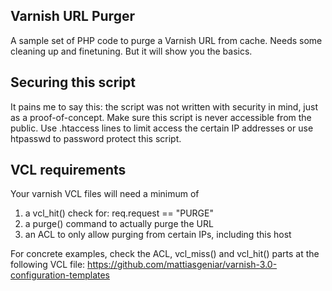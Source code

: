 Varnish URL Purger
------------------

A sample set of PHP code to purge a Varnish URL from cache. Needs some cleaning up and finetuning. But it will show you the basics.

Securing this script
--------------------

It pains me to say this: the script was not written with security in mind, just as a proof-of-concept. Make sure this script is never accessible from the public. Use .htaccess lines to limit access the certain IP addresses or use htpasswd to password protect this script.

VCL requirements
----------------

Your varnish VCL files will need a minimum of

1. a vcl_hit() check for: req.request == "PURGE"
2. a purge() command to actually purge the URL
3. an ACL to only allow purging from certain IPs, including this host

For concrete examples, check the ACL, vcl_miss() and vcl_hit() parts at the following VCL file: https://github.com/mattiasgeniar/varnish-3.0-configuration-templates
